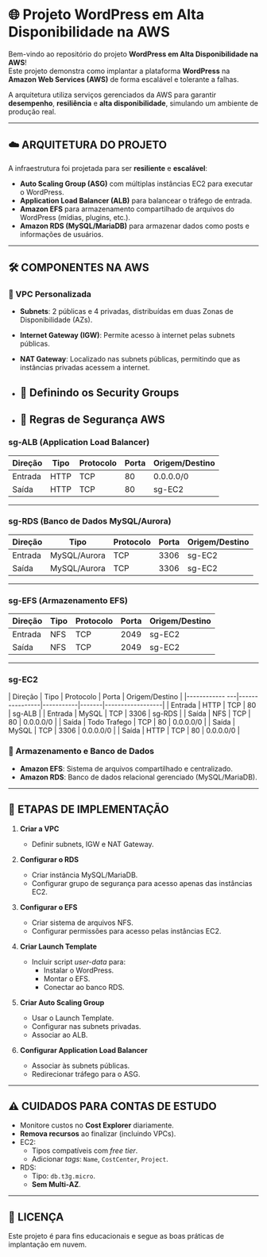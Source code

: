# 🌐 Projeto WordPress em Alta Disponibilidade na AWS

Bem-vindo ao repositório do projeto **WordPress em Alta Disponibilidade na AWS**!  
Este projeto demonstra como implantar a plataforma **WordPress** na **Amazon Web Services (AWS)** de forma escalável e tolerante a falhas.

A arquitetura utiliza serviços gerenciados da AWS para garantir **desempenho**, **resiliência** e **alta disponibilidade**, simulando um ambiente de produção real.

---

## ☁️ ARQUITETURA DO PROJETO

A infraestrutura foi projetada para ser **resiliente** e **escalável**:

- **Auto Scaling Group (ASG)** com múltiplas instâncias EC2 para executar o WordPress.
- **Application Load Balancer (ALB)** para balancear o tráfego de entrada.
- **Amazon EFS** para armazenamento compartilhado de arquivos do WordPress (mídias, plugins, etc.).
- **Amazon RDS (MySQL/MariaDB)** para armazenar dados como posts e informações de usuários.

---

## 🛠️ COMPONENTES NA AWS

### 🔹 VPC Personalizada
- **Subnets**: 2 públicas e 4 privadas, distribuídas em duas Zonas de Disponibilidade (AZs).
- **Internet Gateway (IGW)**: Permite acesso à internet pelas subnets públicas.
- **NAT Gateway**: Localizado nas subnets públicas, permitindo que as instâncias privadas acessem a internet.

- ## 🔹 Definindo os Security Groups
- ## 🔐 Regras de Segurança AWS

### sg-ALB (Application Load Balancer)
| Direção        | Tipo   | Protocolo | Porta | Origem/Destino   |
|----------------|--------|-----------|-------|------------------|
| Entrada        | HTTP   |    TCP    | 80    |    0.0.0.0/0     |
| Saída          | HTTP   |    TCP    | 80    |     sg-EC2       |

---

### sg-RDS (Banco de Dados MySQL/Aurora)
| Direção        | Tipo          | Protocolo | Porta | Origem/Destino |
|----------------|---------------|-----------|-------|----------------|
| Entrada        | MySQL/Aurora  |    TCP    | 3306  |    sg-EC2      |
| Saída          | MySQL/Aurora  |    TCP    | 3306  |    sg-EC2      |

---

### sg-EFS (Armazenamento EFS)
| Direção        | Tipo  | Protocolo | Porta | Origem/Destino   |
|----------------|-------|-----------|-------|------------------|
| Entrada        | NFS   |    TCP    | 2049  |    sg-EC2        |
| Saída          | NFS   |    TCP    | 2049  |    sg-EC2        |

---

### sg-EC2 
| Direção        |      Tipo      | Protocolo | Porta | Origem/Destino   |
|------------ ---|----------------|-----------|-------|------------------|
| Entrada        |      HTTP      |    TCP    |   80  |    sg-ALB        |
| Entrada        |      MySQL     |    TCP    |  3306 |    sg-RDS        |
| Saída          |       NFS      |    TCP    |   80  |    0.0.0.0/0     |
| Saída          |  Todo Trafego  |    TCP    |   80  |    0.0.0.0/0     |
| Saída          |      MySQL     |    TCP    |  3306 |    0.0.0.0/0     |
| Saída          |      HTTP      |    TCP    |   80  |    0.0.0.0/0     |


### 🔹 Armazenamento e Banco de Dados
- **Amazon EFS**: Sistema de arquivos compartilhado e centralizado.
- **Amazon RDS**: Banco de dados relacional gerenciado (MySQL/MariaDB).

---

## 🚀 ETAPAS DE IMPLEMENTAÇÃO

1. **Criar a VPC**
   - Definir subnets, IGW e NAT Gateway.

2. **Configurar o RDS**
   - Criar instância MySQL/MariaDB.
   - Configurar grupo de segurança para acesso apenas das instâncias EC2.

3. **Configurar o EFS**
   - Criar sistema de arquivos NFS.
   - Configurar permissões para acesso pelas instâncias EC2.

4. **Criar Launch Template**
   - Incluir script *user-data* para:
     - Instalar o WordPress.
     - Montar o EFS.
     - Conectar ao banco RDS.

5. **Criar Auto Scaling Group**
   - Usar o Launch Template.
   - Configurar nas subnets privadas.
   - Associar ao ALB.

6. **Configurar Application Load Balancer**
   - Associar às subnets públicas.
   - Redirecionar tráfego para o ASG.

---

## ⚠️ CUIDADOS PARA CONTAS DE ESTUDO

- Monitore custos no **Cost Explorer** diariamente.
- **Remova recursos** ao finalizar (incluindo VPCs).
- EC2:
  - Tipos compatíveis com *free tier*.
  - Adicionar *tags*: `Name`, `CostCenter`, `Project`.
- RDS:
  - Tipo: `db.t3g.micro`.
  - **Sem Multi-AZ**.

---

## 📜 LICENÇA
Este projeto é para fins educacionais e segue as boas práticas de implantação em nuvem.

